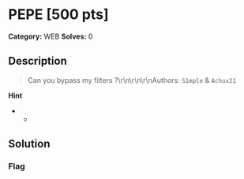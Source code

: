 # PEPE [500 pts]

**Category:** WEB
**Solves:** 0

## Description
>Can you bypass my filters ?\r\n\r\n\r\nAuthors: `S1mple` & `Achux21`

**Hint**
* -

## Solution

### Flag

